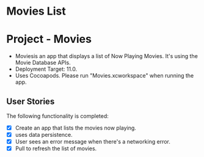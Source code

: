 # Movies List

# Project - Movies

- Moviesis an app that displays a list of Now Playing Movies. It's using the Movie Database APIs. 
- Deployment Target: 11.0.
- Uses Cocoapods. Please run "Movies.xcworkspace" when running the app. 

## User Stories

The following functionality is completed:

- [X] Create an app that lists the movies now playing.
- [X] uses data persistence.
- [X] User sees an error message when there's a networking error.
- [X] Pull to refresh the list of movies. 
